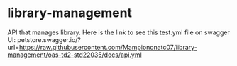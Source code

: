 # library-management
API that manages library.
 Here is the link to see this test.yml file on swagger UI: petstore.swagger.io/?url=https://raw.githubusercontent.com/Mampiononatc07/library-management/oas-td2-std22035/docs/api.yml
